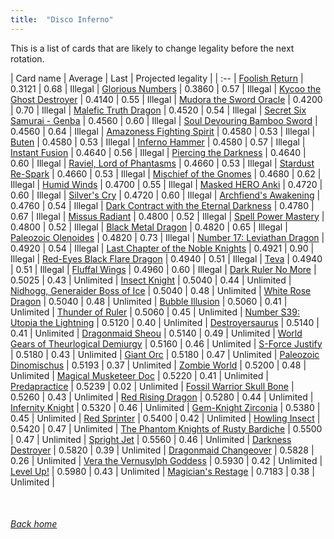 ```yaml
---
title:  "Disco Inferno"
---
```


This is a list of cards that are likely to change legality before the next rotation.

| Card name | Average | Last | Projected legality |
| :-- |
[Foolish Return](https://db.ygoprodeck.com/card/?search=Foolish%20Return) | 0.3121 | 0.68 | Illegal |
[Glorious Numbers](https://db.ygoprodeck.com/card/?search=Glorious%20Numbers) | 0.3860 | 0.57 | Illegal |
[Kycoo the Ghost Destroyer](https://db.ygoprodeck.com/card/?search=Kycoo%20the%20Ghost%20Destroyer) | 0.4140 | 0.55 | Illegal |
[Mudora the Sword Oracle](https://db.ygoprodeck.com/card/?search=Mudora%20the%20Sword%20Oracle) | 0.4200 | 0.70 | Illegal |
[Malefic Truth Dragon](https://db.ygoprodeck.com/card/?search=Malefic%20Truth%20Dragon) | 0.4520 | 0.54 | Illegal |
[Secret Six Samurai - Genba](https://db.ygoprodeck.com/card/?search=Secret%20Six%20Samurai%20-%20Genba) | 0.4560 | 0.60 | Illegal |
[Soul Devouring Bamboo Sword](https://db.ygoprodeck.com/card/?search=Soul%20Devouring%20Bamboo%20Sword) | 0.4560 | 0.64 | Illegal |
[Amazoness Fighting Spirit](https://db.ygoprodeck.com/card/?search=Amazoness%20Fighting%20Spirit) | 0.4580 | 0.53 | Illegal |
[Buten](https://db.ygoprodeck.com/card/?search=Buten) | 0.4580 | 0.53 | Illegal |
[Inferno Hammer](https://db.ygoprodeck.com/card/?search=Inferno%20Hammer) | 0.4580 | 0.57 | Illegal |
[Instant Fusion](https://db.ygoprodeck.com/card/?search=Instant%20Fusion) | 0.4640 | 0.56 | Illegal |
[Piercing the Darkness](https://db.ygoprodeck.com/card/?search=Piercing%20the%20Darkness) | 0.4640 | 0.60 | Illegal |
[Raviel, Lord of Phantasms](https://db.ygoprodeck.com/card/?search=Raviel,%20Lord%20of%20Phantasms) | 0.4660 | 0.53 | Illegal |
[Stardust Re-Spark](https://db.ygoprodeck.com/card/?search=Stardust%20Re-Spark) | 0.4660 | 0.53 | Illegal |
[Mischief of the Gnomes](https://db.ygoprodeck.com/card/?search=Mischief%20of%20the%20Gnomes) | 0.4680 | 0.62 | Illegal |
[Humid Winds](https://db.ygoprodeck.com/card/?search=Humid%20Winds) | 0.4700 | 0.55 | Illegal |
[Masked HERO Anki](https://db.ygoprodeck.com/card/?search=Masked%20HERO%20Anki) | 0.4720 | 0.60 | Illegal |
[Silver's Cry](https://db.ygoprodeck.com/card/?search=Silver's%20Cry) | 0.4720 | 0.60 | Illegal |
[Archfiend's Awakening](https://db.ygoprodeck.com/card/?search=Archfiend's%20Awakening) | 0.4760 | 0.54 | Illegal |
[Dark Contract with the Eternal Darkness](https://db.ygoprodeck.com/card/?search=Dark%20Contract%20with%20the%20Eternal%20Darkness) | 0.4780 | 0.67 | Illegal |
[Missus Radiant](https://db.ygoprodeck.com/card/?search=Missus%20Radiant) | 0.4800 | 0.52 | Illegal |
[Spell Power Mastery](https://db.ygoprodeck.com/card/?search=Spell%20Power%20Mastery) | 0.4800 | 0.52 | Illegal |
[Black Metal Dragon](https://db.ygoprodeck.com/card/?search=Black%20Metal%20Dragon) | 0.4820 | 0.65 | Illegal |
[Paleozoic Olenoides](https://db.ygoprodeck.com/card/?search=Paleozoic%20Olenoides) | 0.4820 | 0.73 | Illegal |
[Number 17: Leviathan Dragon](https://db.ygoprodeck.com/card/?search=Number%2017:%20Leviathan%20Dragon) | 0.4920 | 0.54 | Illegal |
[Last Chapter of the Noble Knights](https://db.ygoprodeck.com/card/?search=Last%20Chapter%20of%20the%20Noble%20Knights) | 0.4921 | 0.90 | Illegal |
[Red-Eyes Black Flare Dragon](https://db.ygoprodeck.com/card/?search=Red-Eyes%20Black%20Flare%20Dragon) | 0.4940 | 0.51 | Illegal |
[Teva](https://db.ygoprodeck.com/card/?search=Teva) | 0.4940 | 0.51 | Illegal |
[Fluffal Wings](https://db.ygoprodeck.com/card/?search=Fluffal%20Wings) | 0.4960 | 0.60 | Illegal |
[Dark Ruler No More](https://db.ygoprodeck.com/card/?search=Dark%20Ruler%20No%20More) | 0.5025 | 0.43 | Unlimited |
[Insect Knight](https://db.ygoprodeck.com/card/?search=Insect%20Knight) | 0.5040 | 0.44 | Unlimited |
[Nidhogg, Generaider Boss of Ice](https://db.ygoprodeck.com/card/?search=Nidhogg,%20Generaider%20Boss%20of%20Ice) | 0.5040 | 0.48 | Unlimited |
[White Rose Dragon](https://db.ygoprodeck.com/card/?search=White%20Rose%20Dragon) | 0.5040 | 0.48 | Unlimited |
[Bubble Illusion](https://db.ygoprodeck.com/card/?search=Bubble%20Illusion) | 0.5060 | 0.41 | Unlimited |
[Thunder of Ruler](https://db.ygoprodeck.com/card/?search=Thunder%20of%20Ruler) | 0.5060 | 0.45 | Unlimited |
[Number S39: Utopia the Lightning](https://db.ygoprodeck.com/card/?search=Number%20S39:%20Utopia%20the%20Lightning) | 0.5120 | 0.40 | Unlimited |
[Destroyersaurus](https://db.ygoprodeck.com/card/?search=Destroyersaurus) | 0.5140 | 0.41 | Unlimited |
[Dragonmaid Sheou](https://db.ygoprodeck.com/card/?search=Dragonmaid%20Sheou) | 0.5140 | 0.49 | Unlimited |
[World Gears of Theurlogical Demiurgy](https://db.ygoprodeck.com/card/?search=World%20Gears%20of%20Theurlogical%20Demiurgy) | 0.5160 | 0.46 | Unlimited |
[S-Force Justify](https://db.ygoprodeck.com/card/?search=S-Force%20Justify) | 0.5180 | 0.43 | Unlimited |
[Giant Orc](https://db.ygoprodeck.com/card/?search=Giant%20Orc) | 0.5180 | 0.47 | Unlimited |
[Paleozoic Dinomischus](https://db.ygoprodeck.com/card/?search=Paleozoic%20Dinomischus) | 0.5193 | 0.37 | Unlimited |
[Zombie World](https://db.ygoprodeck.com/card/?search=Zombie%20World) | 0.5200 | 0.48 | Unlimited |
[Magical Musketeer Doc](https://db.ygoprodeck.com/card/?search=Magical%20Musketeer%20Doc) | 0.5220 | 0.41 | Unlimited |
[Predapractice](https://db.ygoprodeck.com/card/?search=Predapractice) | 0.5239 | 0.02 | Unlimited |
[Fossil Warrior Skull Bone](https://db.ygoprodeck.com/card/?search=Fossil%20Warrior%20Skull%20Bone) | 0.5260 | 0.43 | Unlimited |
[Red Rising Dragon](https://db.ygoprodeck.com/card/?search=Red%20Rising%20Dragon) | 0.5280 | 0.44 | Unlimited |
[Infernity Knight](https://db.ygoprodeck.com/card/?search=Infernity%20Knight) | 0.5320 | 0.46 | Unlimited |
[Gem-Knight Zirconia](https://db.ygoprodeck.com/card/?search=Gem-Knight%20Zirconia) | 0.5380 | 0.45 | Unlimited |
[Red Sprinter](https://db.ygoprodeck.com/card/?search=Red%20Sprinter) | 0.5400 | 0.42 | Unlimited |
[Howling Insect](https://db.ygoprodeck.com/card/?search=Howling%20Insect) | 0.5420 | 0.47 | Unlimited |
[The Phantom Knights of Rusty Bardiche](https://db.ygoprodeck.com/card/?search=The%20Phantom%20Knights%20of%20Rusty%20Bardiche) | 0.5500 | 0.47 | Unlimited |
[Spright Jet](https://db.ygoprodeck.com/card/?search=Spright%20Jet) | 0.5560 | 0.46 | Unlimited |
[Darkness Destroyer](https://db.ygoprodeck.com/card/?search=Darkness%20Destroyer) | 0.5820 | 0.39 | Unlimited |
[Dragonmaid Changeover](https://db.ygoprodeck.com/card/?search=Dragonmaid%20Changeover) | 0.5828 | 0.26 | Unlimited |
[Vera the Vernusylph Goddess](https://db.ygoprodeck.com/card/?search=Vera%20the%20Vernusylph%20Goddess) | 0.5930 | 0.42 | Unlimited |
[Level Up!](https://db.ygoprodeck.com/card/?search=Level%20Up!) | 0.5980 | 0.43 | Unlimited |
[Magician's Restage](https://db.ygoprodeck.com/card/?search=Magician's%20Restage) | 0.7183 | 0.38 | Unlimited |

<br>

###### [Back home](index)
